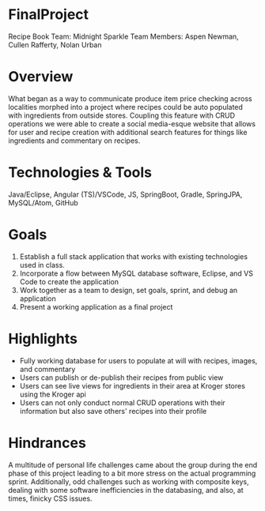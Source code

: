 # FinalProject
Recipe Book
Team: Midnight Sparkle
Team Members: Aspen Newman, Cullen Rafferty, Nolan Urban

# Overview

What began as a way to communicate produce item price checking across localities morphed into a project where recipes could be
auto populated with ingredients from outside stores.  Coupling this feature with CRUD operations we were able to create a
social media-esque website that allows for user and recipe creation with additional search features for things like ingredients
and commentary on recipes.  

# Technologies & Tools

Java/Eclipse, Angular (TS)/VSCode, JS, SpringBoot, Gradle, SpringJPA, MySQL/Atom, GitHub

# Goals

1. Establish a full stack application that works with existing technologies used in class.
2. Incorporate a flow between MySQL database software, Eclipse, and VS Code to create the application
3. Work together as a team to design, set goals, sprint, and debug an application
4. Present a working application as a final project

# Highlights

- Fully working database for users to populate at will with recipes, images, and commentary
- Users can publish or de-publish their recipes from public view
- Users can see live views for ingredients in their area at Kroger stores using the Kroger api
- Users can not only conduct normal CRUD operations with their information but also save others' recipes into their profile


# Hindrances

A multitude of personal life challenges came about the group during the end phase of this project leading to a bit more stress
on the actual programming sprint.  Additionally, odd challenges such as working with composite keys, dealing with some software
inefficiencies in the databasing, and also, at times, finicky CSS issues.
